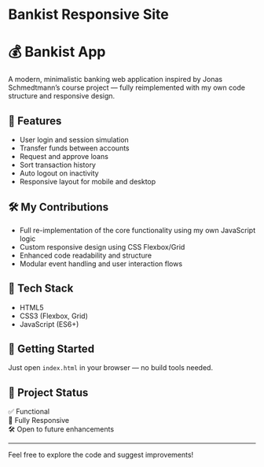 # Bankist Responsive Site
# 💰 Bankist App

A modern, minimalistic banking web application inspired by Jonas Schmedtmann’s course project — fully reimplemented with my own code structure and responsive design.

## 🌟 Features

- User login and session simulation
- Transfer funds between accounts
- Request and approve loans
- Sort transaction history
- Auto logout on inactivity
- Responsive layout for mobile and desktop

## 🛠️ My Contributions

- Full re-implementation of the core functionality using my own JavaScript logic
- Custom responsive design using CSS Flexbox/Grid
- Enhanced code readability and structure
- Modular event handling and user interaction flows

## 🧰 Tech Stack

- HTML5
- CSS3 (Flexbox, Grid)
- JavaScript (ES6+)

## 🚀 Getting Started

Just open `index.html` in your browser — no build tools needed.

## 📁 Project Status

✅ Functional  
📱 Fully Responsive  
🛠️ Open to future enhancements

---

Feel free to explore the code and suggest improvements!
